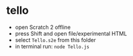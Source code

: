 # tello

- open Scratch 2 offline
- press Shift and open file/experimental HTML
- select `Tello.s2e` from this folder
- in terminal run: `node Tello.js`
